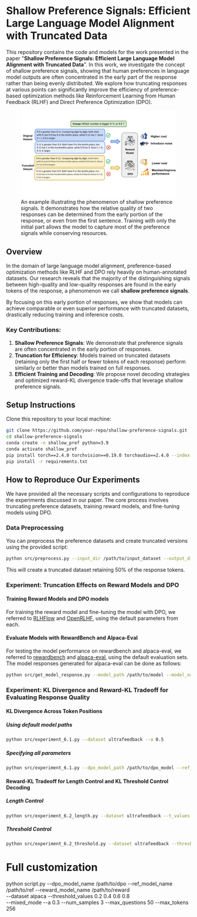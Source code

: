 
# Shallow Preference Signals: Efficient Large Language Model Alignment with Truncated Data

This repository contains the code and models for the work presented in the paper "**Shallow Preference Signals: Efficient Large Language Model Alignment with Truncated Data**". In this work, we investigate the concept of shallow preference signals, showing that human preferences in language model outputs are often concentrated in the early part of the response rather than being evenly distributed. We explore how truncating responses at various points can significantly improve the efficiency of preference-based optimization methods like Reinforcement Learning from Human Feedback (RLHF) and Direct Preference Optimization (DPO).

<figure>
  <img src="./figure1.pdf" alt="" />
  <figcaption>An example illustrating the phenomenon of shallow preference signals. It demonstrates how the relative quality of two responses can be determined from the early portion of the response, or even from the first sentence. Training with only the initial part allows the model to capture most of the preference signals while conserving resources.</figcaption>
</figure>

## Overview

In the domain of large language model alignment, preference-based optimization methods like RLHF and DPO rely heavily on human-annotated datasets. Our research reveals that the majority of the distinguishing signals between high-quality and low-quality responses are found in the early tokens of the response, a phenomenon we call **shallow preference signals**.

By focusing on this early portion of responses, we show that models can achieve comparable or even superior performance with truncated datasets, drastically reducing training and inference costs.

### Key Contributions:
1. **Shallow Preference Signals**: We demonstrate that preference signals are often concentrated in the early portion of responses.
2. **Truncation for Efficiency**: Models trained on truncated datasets (retaining only the first half or fewer tokens of each response) perform similarly or better than models trained on full responses.
3. **Efficient Training and Decoding**: We propose novel decoding strategies and optimized reward-KL divergence trade-offs that leverage shallow preference signals.

## Setup Instructions

Clone this repository to your local machine:

```bash
git clone https://github.com/your-repo/shallow-preference-signals.git
cd shallow-preference-signals
conda create -n shallow_pref python=3.9
conda activate shallow_pref
pip install torch==2.4.0 torchvision==0.19.0 torchaudio==2.4.0 --index-url https://download.pytorch.org/whl/cu124
pip install -r requirements.txt
```

## How to Reproduce Our Experiments

We have provided all the necessary scripts and configurations to reproduce the experiments discussed in our paper. The core process involves truncating preference datasets, training reward models, and fine-tuning models using DPO.

### Data Preprocessing
You can preprocess the preference datasets and create truncated versions using the provided script:

```bash
python src/preprocess.py --input_dir /path/to/input_dataset --output_dir /path/to/output_dataset --truncate_ratio 50
```

This will create a truncated dataset retaining 50% of the response tokens.

### Experiment: Truncation Effects on Reward Models and DPO

#### Training Reward Models and DPO models
For training the reward model and fine-tuning the model with DPO, we referred to [RLHFlow](<https://github.com/RLHFlow/RLHF-Reward-Modeling/tree/main/bradley-terry-rm>) and [OpenRLHF](<https://github.com/OpenRLHF/OpenRLHF>), using the default parameters from each.

#### Evaluate Models with RewardBench and Alpaca-Eval
For testing the model performance on rewardbench and alpaca-eval, we referred to [rewardbench](<https://github.com/allenai/reward-bench>) and [alpaca-eval](<https://github.com/tatsu-lab/alpaca_eval>), using the default evaluation sets. The model responses generated for alpaca-eval can be done as follows:

```bash
python src/get_model_response.py --model_path /path/to/model --model_name name_of_model_in_alpaca-eval
```

### Experiment: KL Divergence and Reward-KL Tradeoff for Evaluating Response Quality

#### KL Divergence Across Token Positions

##### Using default model paths
```bash
python src/experiment_6.1.py --dataset ultrafeedback --a 0.5
```

##### Specifying all parameters
```bash
python src/experiment_6.1.py --dpo_model_path /path/to/dpo_model --ref_model_path /path/to/ref_model --reward_model_path /path/to/reward_model --dataset alpaca --a 0.5 --num_samples 1
```

#### Reward-KL Tradeoff for Length Control and KL Threshold Control Decoding

##### Length Control

```bash
python src/experiment_6.2_length.py --dataset ultrafeedback --t_values 5 10 15
```

##### Threshold Control

```bash
python src/experiment_6.2_threshold.py --dataset ultrafeedback --threshold_values 0.1 0.5 1.0
```

# Full customization
python script.py --dpo_model_name /path/to/dpo --ref_model_name /path/to/ref --reward_model_name /path/to/reward \
                --dataset alpaca --threshold_values 0.2 0.4 0.6 0.8 \
                --mixed_mode --a 0.3 --num_samples 3 --max_questions 50 --max_tokens 256

<!-- ## Experiments and Results

The results of our experiments, such as the comparison between models trained on full and truncated datasets, are provided in the paper and corresponding evaluation files. These results show the performance across various truncation ratios and the effectiveness of our approach in both reward modeling and Direct Preference Optimization (DPO).

## Decoding Strategies

We also propose two novel decoding strategies: **Length Control Decoding** and **KL Threshold Control Decoding**, both of which prioritize the early portion of the response to maximize the reward-KL trade-off. These strategies can be enabled by setting the respective flags in the configuration. -->

